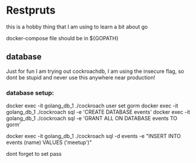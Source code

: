 # Restpruts
this is a hobby thing that I am using to learn a bit about go

docker-compose file should be in ${GOPATH}

## database

Just for fun I am trying out cockroachdb, I am using the insecure flag, 
so dont be stupid and never use this anywhere near production!


### database setup:

docker exec -it golang_db_1 ./cockroach user set gorm
docker exec -it golang_db_1 ./cockroach sql -e 'CREATE DATABASE events'
docker exec -it golang_db_1 ./cockroach sql -e 'GRANT ALL ON DATABASE events TO gorm'

docker exec -it golang_db_1 ./cockroach sql -d events -e "INSERT INTO events (name) VALUES ('meetup')"

dont forget to set pass